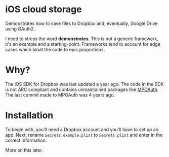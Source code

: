 # iOS cloud storage
Demonstrates how to save files to Dropbox and, eventually, Google Drive using
OAuth2.

I need to stress the word **demonstrates**. This is not a generic framework,
it's an example and a starting-point. Frameworks tend to account for edge cases
which bloat the code to epic proportions.

# Why?
The iOS SDK for Dropbox was last updated a year ago. The code in the SDK is not
ARC compliant and contains unmaintained packages like [MPOAuth][mpoauth]. The
last commit made to MPOAuth was 4 years ago.

# Installation
To begin with, you'll need a Dropbox account and you'll have to set up an app.
Next, rename `Secrets.example.plist` to `Secrets.plist` and enter in the correct
information.
 
More on this later.

[json]: https://developer.apple.com/library//ios/documentation/Foundation/Reference/NSJSONSerialization_Class/index.html
[url]: https://developer.apple.com/library/ios/documentation/Foundation/Reference/NSURLSession_class/
[mpoauth]: https://github.com/thekarladam/MPOAuth
